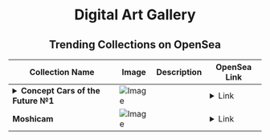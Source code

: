 <div align="center">

# Digital Art Gallery

## Trending Collections on OpenSea

| Collection Name                       | Image                                                                                     | Description                       | OpenSea Link                                                                                          |
|---------------------------------------|-------------------------------------------------------------------------------------------|-----------------------------------|--------------------------------------------------------------------------------------------------------|
| **<details><summary>Concept Cars of the Future №1</summary></details>** | ![Image](https://i.seadn.io/s/raw/files/12328b61ed478224921db26419c07a48.jpg?w=500&auto=format?w=200&auto=format) |  | <details><summary>Link</summary>[Concept Cars of the Future №1](https://opensea.io/collection/concept-cars-of-the-future-no-1)</details> |
| **Moshicam** | ![Image](https://i.seadn.io/s/raw/files/71486eab631b291afea4cf1e98b92442.png?w=500&auto=format?w=200&auto=format) |  | <details><summary>Link</summary>[Moshicam](https://opensea.io/collection/moshicam-1396)</details> |

</div>